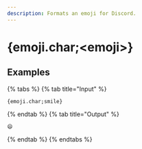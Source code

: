 ```yaml
---
description: Formats an emoji for Discord.
---
```

# {emoji.char;&lt;emoji>}
## Examples
{% tabs %}
{% tab title="Input" %}
```text
{emoji.char;smile}
```
{% endtab %}
{% tab title="Output" %}
```text
😄
```
{% endtab %}
{% endtabs %}